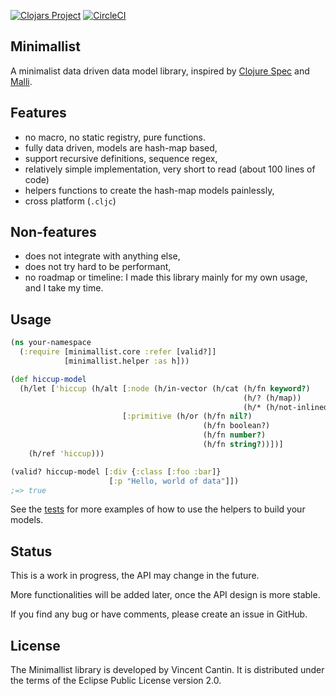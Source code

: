 [![Clojars Project](https://img.shields.io/clojars/v/minimallist.svg)](https://clojars.org/minimallist)
[![CircleCI](https://circleci.com/gh/green-coder/minimallist.svg?style=svg)](https://circleci.com/gh/green-coder/minimallist)

## Minimallist

A minimalist data driven data model library, inspired by [Clojure Spec](https://clojure.org/guides/spec) and [Malli](https://github.com/metosin/malli).

## Features

- no macro, no static registry, pure functions.
- fully data driven, models are hash-map based,
- support recursive definitions, sequence regex,
- relatively simple implementation, very short to read (about 100 lines of code)
- helpers functions to create the hash-map models painlessly,
- cross platform (`.cljc`)

## Non-features

- does not integrate with anything else,
- does not try hard to be performant,
- no roadmap or timeline: I made this library mainly for my own usage, and I take my time.

## Usage

```clojure
(ns your-namespace
  (:require [minimallist.core :refer [valid?]]
            [minimallist.helper :as h]))

(def hiccup-model
  (h/let ['hiccup (h/alt [:node (h/in-vector (h/cat (h/fn keyword?)
                                                    (h/? (h/map))
                                                    (h/* (h/not-inlined (h/ref 'hiccup)))))]
                         [:primitive (h/or (h/fn nil?)
                                           (h/fn boolean?)
                                           (h/fn number?)
                                           (h/fn string?))])]
    (h/ref 'hiccup)))

(valid? hiccup-model [:div {:class [:foo :bar]}
                      [:p "Hello, world of data"]])
;=> true
```

See the [tests](test/) for more examples of how to use the helpers to build your models.

## Status

This is a work in progress, the API may change in the future.

More functionalities will be added later, once the API design is more stable.

If you find any bug or have comments, please create an issue in GitHub.

## License

The Minimallist library is developed by Vincent Cantin.
It is distributed under the terms of the Eclipse Public License version 2.0.
